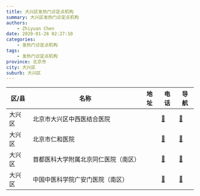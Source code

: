 ```yaml
---
title: 大兴区发热门诊定点机构
summary: 大兴区发热门诊定点机构
authors: 
    - Zhiyuan Chen
date: 2020-01-28 02:27:10
categories: 
    - 发热门诊定点机构
tags: 
    - 发热门诊定点机构
province: 北京市
city: 大兴区
suburb: 大兴区
---
```


|  区/县  |  名称  |  地址  |  电话  |  导航  |
|------|-------|------|------|------|
|  大兴区  |  北京市大兴区中西医结合医院  |    |  [🧭](https://ditu.amap.com/search?query=北京市大兴区中西医结合医院)  |  [🧭](https://ditu.amap.com/search?query=北京市大兴区中西医结合医院)  
|  大兴区  |  北京市仁和医院  |    |  [🧭](https://ditu.amap.com/search?query=北京市仁和医院)  |  [🧭](https://ditu.amap.com/search?query=北京市仁和医院)  
|  大兴区  |  首都医科大学附属北京同仁医院（南区）  |    |  [🧭](https://ditu.amap.com/search?query=首都医科大学附属北京同仁医院（南区）)  |  [🧭](https://ditu.amap.com/search?query=首都医科大学附属北京同仁医院（南区）)  
|  大兴区  |  中国中医科学院广安门医院（南区）  |    |  [🧭](https://ditu.amap.com/search?query=中国中医科学院广安门医院（南区）)  |  [🧭](https://ditu.amap.com/search?query=中国中医科学院广安门医院（南区）)  

